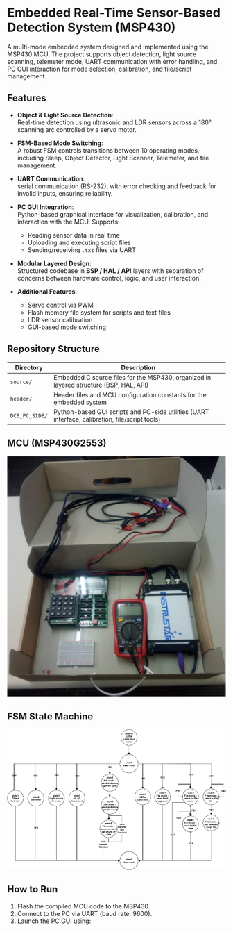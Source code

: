 # Embedded Real-Time Sensor-Based Detection System (MSP430)

A multi-mode embedded system designed and implemented using the MSP430 MCU. The project supports object detection, light source scanning, telemeter mode, UART communication with error handling, and PC GUI interaction for mode selection, calibration, and file/script management.

##  Features

- **Object & Light Source Detection**:  
  Real-time detection using ultrasonic and LDR sensors across a 180° scanning arc controlled by a servo motor.

- **FSM-Based Mode Switching**:  
  A robust FSM controls transitions between 10 operating modes, including Sleep, Object Detector, Light Scanner, Telemeter, and file management.

- **UART Communication**:  
  serial communication (RS-232), with error checking and feedback for invalid inputs, ensuring reliability.

- **PC GUI Integration**:  
  Python-based graphical interface for visualization, calibration, and interaction with the MCU. Supports:
  - Reading sensor data in real time
  - Uploading and executing script files
  - Sending/receiving `.txt` files via UART

- **Modular Layered Design**:  
  Structured codebase in **BSP / HAL / API** layers with separation of concerns between hardware control, logic, and user interaction.

- **Additional Features**:
  - Servo control via PWM
  - Flash memory file system for scripts and text files
  - LDR sensor calibration
  - GUI-based mode switching

## Repository Structure

| Directory        | Description                                      |
|------------------|--------------------------------------------------|
| `source/`          | Embedded C source files for the MSP430, organized in layered structure (BSP, HAL, API)            |
| `header/`          | Header files and MCU configuration constants for the embedded system                              |
| `DCS_PC_SIDE/`     | Python-based GUI scripts and PC-side utilities (UART interface, calibration, file/script tools)   |


## MCU (MSP430G2553)
![MCU Pinout](MSP430g2553.png)

## FSM State Machine
![FSM Diagram](FSM.jpg)

## How to Run

1. Flash the compiled MCU code to the MSP430.
2. Connect to the PC via UART (baud rate: 9600).
3. Launch the PC GUI using:
